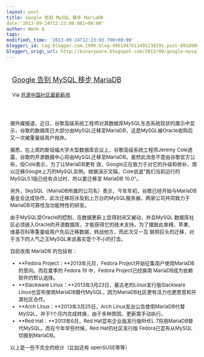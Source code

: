 ```yaml
--- 
layout: post 
title: Google 告别 MySQL 移步 MariaDB 
date:'2013-09-24T12:23:00.001+08:00' 
author: Wenh Q
tags:
modified\_time: '2013-09-24T12:23:03.700+08:00' 
blogger\_id: tag:blogger.com,1999:blog-4961947611491238191.post-8918889341428183757
blogger\_orig\_url: http://binaryware.blogspot.com/2013/09/google-mysql-mariadb.html
---
```

<div style="margin: 10px; padding: 5px;">

<div style="font-size: 18px;">

[Google 告别 MySQL 移步
MariaDB](http://www.oschina.net/news/44473/google-move-to-mariadb)

</div>

<div style="font-size: 13px;">

Via [开源中国社区最新新闻](http://www.oschina.net/?from=rss)

</div>

</div>

<div style="font-size: 13px; padding: 15px 0 10px 10px;">

据外媒报道，近日，谷歌高级系统工程师对其数据库MySQL生态系统现状的展示中显示，谷歌的数据库已大部分由MySQL迁移至MariaDB，这是MySQL被Oracle收购后又一次被重量级用户抛弃。

据悉，在上周的斯坦福大学大型数据库会议上，谷歌高级系统工程师Jeremy
Cole透露，谷歌的开源数据中心将由MySQL迁移至MariaDB。虽然此消息不是由谷歌官方公布，但Cole表示，为了让MariaDB更有
效，Google正在致力于对它的升级和修补，用以迁移Google上万的MySQL实例。根据演示文稿，Cole说道"我们当前运行的
MySQL5.1版已经有点过时，所以要迁移至 MariaDB 10.0"。

另外，SkySQL（MariaDB所属的公司名）表示，今年年初，谷歌已经开始与MariaDB基金会达成协作，此次迁移将涉及到上万台的MySQL服务器，两家公司共同致力于MariaDB可靠性及功能特性的研发。

由于MySQL受Oracle的控制，在数据更新上显得封闭又被动，并且MySQL
数据库社区必须嵌入Oracle的开源数据库，才能获得它的技术支持。为了摆脱此束缚，苹果、维基百科等重量级用户先后迁移数据，转战他方，而此次又一互
联网巨头的迁移，对于当下的人气之王MySQL来说着实是个不小的打击。

目前改用 MariaDB 的包括有：

-   **Fedora Project：**2013年元月，Fedora
    Project开始征集用户使用MariaDB的意向。而在夏季的 Fedora 19
    中，Fedora Project已经换用 MariaDB成为依赖软件的默认选择。
-   **Slackware Linux：**2013年3月23日，最古老的Linux发行版Slackware
    Linux也宣布使用MariaDB替代MySQL，因为MariaDB社区更有活力也更愿意和开源社区合作。
-   **Arch Linux：**2013年3月25日，Arch
    Linux发出公告使用MariaDB代替MySQL，并于1个月内完成转换，由于多种原因，更新需手动执行。
-   **Red Hat：**2013年6月，Red Hat宣布企业版发行版RHEL
    7将用MariaDB替代MySQL。而在今年早些时候，Red Hat的社区发行版
    Fedora已宣布从MySQL 切换到MariaDB。

以上是一些不完全的统计（比如还有 openSUSE等等）

</div>
